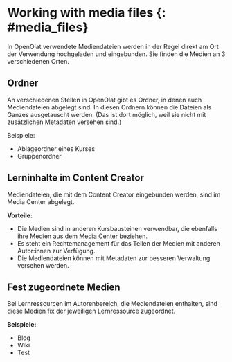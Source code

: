 # Working with media files {: #media_files}

In OpenOlat verwendete Mediendateien werden in der Regel direkt am Ort der Verwendung hochgeladen und eingebunden. Sie finden die Medien an 3 verschiedenen Orten. 


## Ordner

An verschiedenen Stellen in OpenOlat gibt es Ordner, in denen auch Mediendateien abgelegt sind. In diesen Ordnern können die Dateien als Ganzes ausgetauscht werden. (Das ist dort möglich, weil sie nicht mit zusätzlichen Metadaten versehen sind.)

Beispiele:

* Ablageordner eines Kurses
* Gruppenordner



## Lerninhalte im Content Creator

Mediendateien, die mit dem Content Creator eingebunden werden, sind im Media Center abgelegt.

**Vorteile:**

* Die Medien sind in anderen Kursbausteinen verwendbar, die ebenfalls ihre Medien aus dem [Media Center](../basic_concepts/Media_Center_Concept.de.md) beziehen.
* Es steht ein Rechtemanagement für das Teilen der Medien mit anderen Autor:innen zur Verfügung.
* Die Mediendateien können mit Metadaten zur besseren Verwaltung versehen werden. 


## Fest zugeordnete Medien

Bei Lernressourcen im Autorenbereich, die Mediendateien enthalten, sind diese Medien fix der jeweiligen Lernressource zugeordnet.

**Beispiele:**

* Blog
* Wiki
* Test

